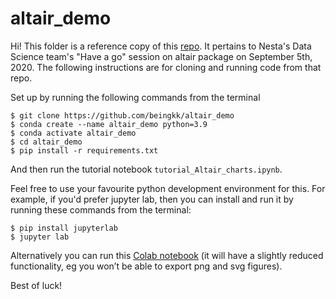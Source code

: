 # altair_demo

Hi! This folder is a reference copy of this [repo](https://github.com/beingkk/altair_demo). It pertains to Nesta's Data Science team's "Have a go" session on altair package on September 5th, 2020. The following instructions are for cloning and running code from that repo.


Set up by running the following commands from the terminal
```
$ git clone https://github.com/beingkk/altair_demo
$ conda create --name altair_demo python=3.9
$ conda activate altair_demo
$ cd altair_demo 
$ pip install -r requirements.txt
```

And then run the tutorial notebook `tutorial_Altair_charts.ipynb`.

Feel free to use your favourite python development environment for this. For example, if you'd prefer jupyter lab, then you can install and run it by running these commands from the terminal:

```
$ pip install jupyterlab
$ jupyter lab
```

Alternatively you can run this [Colab notebook](https://colab.research.google.com/drive/1madLsAVTEG6w3Diq2M9pQRipuVMe9eEF#scrollTo=5-doehyqy8hZ) (it will have a slightly reduced functionality, eg you won’t be able to export png and svg figures).

Best of luck!
